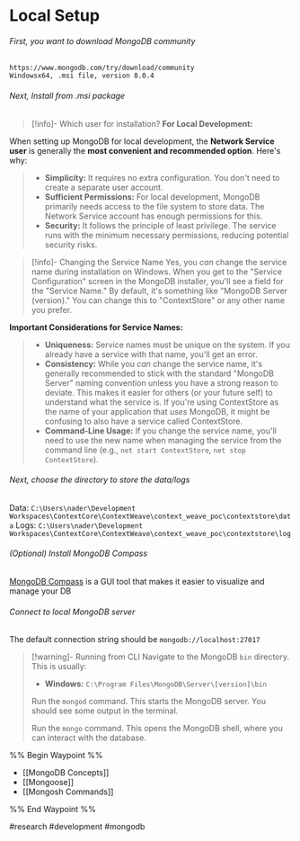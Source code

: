 # Local Setup
###### First, you want to download MongoDB community
	https://www.mongodb.com/try/download/community
	Windowsx64, .msi file, version 8.0.4
###### Next, Install from .msi package
>[!info]- Which user for installation?
>**For Local Development:**
>
When setting up MongoDB for local development, the **Network Service user** is generally the **most convenient and recommended option**. Here's why:
>
>- **Simplicity:** It requires no extra configuration. You don't need to create a separate user account.
>- **Sufficient Permissions:** For local development, MongoDB primarily needs access to the file system to store data. The Network Service account has enough permissions for this.
>- **Security:** It follows the principle of least privilege. The service runs with the minimum necessary permissions, reducing potential security risks.

>[!info]- Changing the Service Name
Yes, you _can_ change the service name during installation on Windows. When you get to the "Service Configuration" screen in the MongoDB installer, you'll see a field for the "Service Name." By default, it's something like "MongoDB Server (version)." You can change this to "ContextStore" or any other name you prefer.
>
**Important Considerations for Service Names:**
>
>- **Uniqueness:** Service names must be unique on the system. If you already have a service with that name, you'll get an error.
>- **Consistency:** While you _can_ change the service name, it's generally recommended to stick with the standard "MongoDB Server" naming convention unless you have a strong reason to deviate. This makes it easier for others (or your future self) to understand what the service is. If you're using ContextStore as the name of your application that _uses_ MongoDB, it might be confusing to also have a service called ContextStore.
>- **Command-Line Usage:** If you change the service name, you'll need to use the new name when managing the service from the command line (e.g., `net start ContextStore`, `net stop ContextStore`).
###### Next, choose the directory to store the data/logs
Data: `C:\Users\nader\Development Workspaces\ContextCore\ContextWeave\context_weave_poc\contextstore\data`
Logs: `C:\Users\nader\Development Workspaces\ContextCore\ContextWeave\context_weave_poc\contextstore\log`
###### (Optional) Install MongoDB Compass
[MongoDB Compass](https://www.mongodb.com/products/tools/compass) is a GUI tool that makes it easier to visualize and manage your DB
###### Connect to local MongoDB server
The default connection string should be `mongodb://localhost:27017`

>[!warning]- Running from CLI
>Navigate to the MongoDB `bin` directory. This is usually:
>- **Windows:** `C:\Program Files\MongoDB\Server\[version]\bin`
>
>Run the `mongod` command. This starts the MongoDB server. You should see some output in the terminal.
>
>Run the `mongo` command. This opens the MongoDB shell, where you can interact with the database.



%% Begin Waypoint %%
- [[MongoDB Concepts]]
- [[Mongoose]]
- [[Mongosh Commands]]

%% End Waypoint %%

#research #development #mongodb 